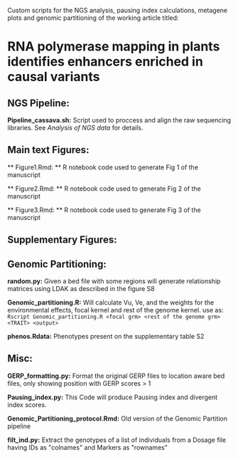 Custom scripts for the NGS analysis, pausing index calculations, metagene plots and genomic partitioning of the working article titled:

# RNA polymerase mapping in plants identifies enhancers enriched in causal variants

## NGS Pipeline:
**Pipeline_cassava.sh:**
Script used to proccess and align the raw sequencing libraries. See *Analysis of NGS data* for details.

## Main text Figures:

** Figure1.Rmd: ** R notebook code used to generate Fig 1 of the manuscript

** Figure2.Rmd: ** R notebook code used to generate Fig 2 of the manuscript

** Figure3.Rmd: ** R notebook code used to generate Fig 3 of the manuscript

## Supplementary Figures:


## Genomic Partitioning:

**random.py:** 
Given a bed file with some regions will generate relationship matrices using LDAK as described in the figure S8

**Genomic_partitioning.R:** 
Will calculate Vu, Ve, and the weights for the environmental effects, focal kernel and rest of the genome kernel.
use as: `Rscript Genomic_partitioning.R <focal grm> <rest of the genome grm> <TRAIT> <output>`
  
**phenos.Rdata:** 
Phenotypes present on the supplementary table S2

## Misc:
**GERP_formatting.py:**
Format the original GERP files to location aware bed files, only showing position with GERP scores > 1

**Pausing_index.py:**
This Code will produce Pausing index and divergent index scores. 

**Genomic_Partitioning_protocol.Rmd:**
Old version of the Genomic Partition pipeline

**filt_ind.py:**
Extract the genotypes of a list of individuals from a Dosage file having IDs as "colnames" and Markers as "rownames"

